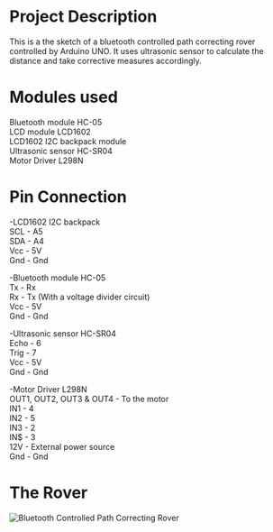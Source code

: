 # Project Description
This is a the sketch of a bluetooth controlled path correcting rover controlled by Arduino UNO.
It uses ultrasonic sensor to calculate the distance and take corrective measures accordingly.

# Modules used
Bluetooth  module HC-05  
LCD module LCD1602  
LCD1602 I2C backpack module  
Ultrasonic sensor HC-SR04  
Motor Driver L298N

# Pin Connection
-LCD1602 I2C backpack  
  SCL - A5  
  SDA - A4  
  Vcc - 5V  
  Gnd - Gnd  
  
-Bluetooth  module HC-05  
  Tx - Rx  
  Rx - Tx (With a voltage divider circuit)  
  Vcc - 5V  
  Gnd - Gnd  
  
-Ultrasonic sensor HC-SR04  
  Echo - 6  
  Trig - 7  
  Vcc - 5V  
  Gnd - Gnd  
  
-Motor Driver L298N  
  OUT1, OUT2, OUT3 & OUT4 - To the motor  
  IN1 - 4  
  IN2 - 5  
  IN3 - 2  
  IN$ - 3  
  12V - External power source  
  Gnd - Gnd

# The Rover
  
  ![Bluetooth Controlled Path Correcting Rover](GIF/Bluetooth%20Controlled%20Path%20Correcting%20Rover-min.gif)
